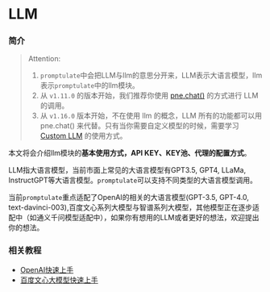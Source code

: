 # LLM

### 简介

> Attention:
> 1. `promptulate`中会把LLM与llm的意思分开来，LLM表示大语言模型，llm表示`promptulate`中的llm模块。
> 2. 从 `v1.11.0` 的版本开始，我们推荐你使用 [pne.chat()](use_cases/chat_usage.md#chat) 的方式进行 LLM 的调用。
> 3. 从 `v1.16.0` 版本开始，不在使用 llm 的概念，LLM 所有的功能都可以用 pne.chat() 来代替。只有当你需要自定义模型的时候，需要学习 [Custom LLM](modules/llm/custom_llm.md#custom-llm) 的使用方式。

本文将会介绍llm模块的**基本使用方式，API KEY、KEY池、代理的配置方式**。

LLM指大语言模型，当前市面上常见的大语言模型有GPT3.5, GPT4, LLaMa, InstructGPT等大语言模型。`promptulate`可以支持不同类型的大语言模型调用。

当前`promptulate`重点适配了OpenAI的相关的大语言模型(GPT-3.5, GPT-4.0, text-davinci-003),百度文心系列大模型与智谱系列大模型，其他模型正在逐步适配中（如通义千问模型适配中），如果你有想用的LLM或者更好的想法，欢迎提出你的想法。


### 相关教程

- [OpenAI快速上手](modules/llm/openai.md#openai)
- [百度文心大模型快速上手](modules/llm/erniebot.md#百度文心erniebot)
